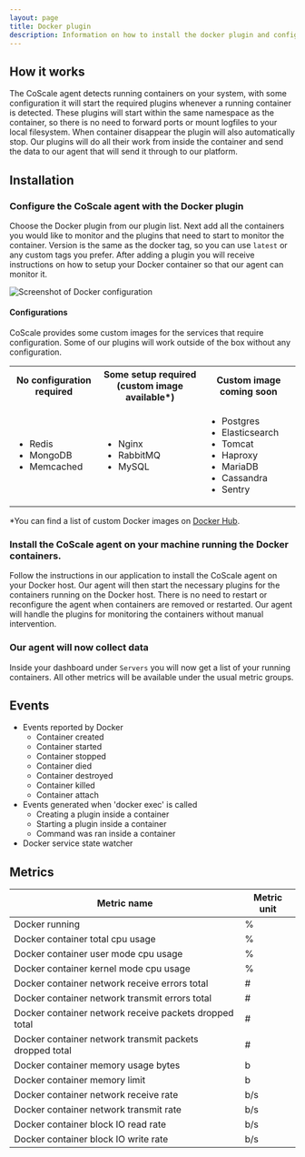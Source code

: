 ```yaml
---
layout: page
title: Docker plugin
description: Information on how to install the docker plugin and configure your container monitoring
---
```


## How it works
The CoScale agent detects running containers on your system, with some configuration it will start the required plugins whenever a running container is detected. These plugins will start within the same namespace as the container, so there is no need to forward ports or mount logfiles to your local filesystem. When container disappear the plugin will also automatically stop. Our plugins will do all their work from inside the container and send the data to our agent that will send it through to our platform.

## Installation

### Configure the CoScale agent with the Docker plugin

Choose the Docker plugin from our plugin list. Next add all the containers you would like to monitor and the plugins that need to start to monitor the container. Version is the same as the docker tag, so you can use `latest` or any custom tags you prefer. After adding a plugin you will receive instructions on how to setup your Docker container so that our agent can monitor it.

<img src="{{ site.baseurl}}/gfx/agent/plugins/docker/configuration.png" alt="Screenshot of Docker configuration" class="img-responsive" />

#### Configurations

CoScale provides some custom images for the services that require configuration. Some of our plugins will work outside of the box without any configuration.

<table>
    <tr>
        <th>No configuration required</th>
        <th>Some setup required (custom image available*)</th>
        <th>Custom image coming soon</th>
    </tr>
    <tr>
        <td>
            <ul>
                <li>Redis</li>
                <li>MongoDB</li>
                <li>Memcached</li>
            </ul>
        </td>
        <td>
            <ul>
                <li>Nginx</li>
                <li>RabbitMQ</li>
                <li>MySQL</li>
            </ul>
        </td>
        <td>
            <ul>
                <li>Postgres</li>
                <li>Elasticsearch</li>
                <li>Tomcat</li>
                <li>Haproxy</li>
                <li>MariaDB</li>
                <li>Cassandra</li>
                <li>Sentry</li>
            </ul>
        </td>
    </tr>
</table>

*You can find a list of custom Docker images on [Docker Hub](https://hub.docker.com/u/coscale/).


### Install the CoScale agent on your machine running the Docker containers.

Follow the instructions in our application to install the CoScale agent on your Docker host. Our agent will then start the necessary plugins for the containers running on the Docker host. There is no need to restart or reconfigure the agent when containers are removed or restarted. Our agent will handle the plugins for monitoring the containers without manual intervention.

### Our agent will now collect data

Inside your dashboard under `Servers` you will now get a list of your running containers. All other metrics will be available under the usual metric groups.

## Events

* Events reported by Docker
    * Container created
    * Container started
    * Container stopped
    * Container died
    * Container destroyed
    * Container killed
    * Container attach
* Events generated when 'docker exec' is called
    * Creating a plugin inside a container
    * Starting a plugin inside a container
    * Command was ran inside a container
* Docker service state watcher

## Metrics

| Metric name                                             | Metric unit |
|---------------------------------------------------------|-------------|
| Docker running                                          | %           |
| Docker container total cpu usage                        | %           |
| Docker container user mode cpu usage                    | %           |
| Docker container kernel mode cpu usage                  | %           |
| Docker container network receive errors total           | #           |
| Docker container network transmit errors total          | #           |
| Docker container network receive packets dropped total  | #           |
| Docker container network transmit packets dropped total | #           |
| Docker container memory usage bytes                     | b           |
| Docker container memory limit                           | b           |
| Docker container network receive rate                   | b/s         |
| Docker container network transmit rate                  | b/s         |
| Docker container block IO read rate                     | b/s         |
| Docker container block IO write rate                    | b/s         |
